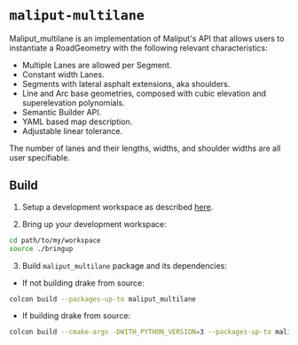 # `maliput-multilane`


Maliput_multilane is an implementation of Maliput's API that allows users to
instantiate a RoadGeometry with the following relevant characteristics:

- Multiple Lanes are allowed per Segment.
- Constant width Lanes.
- Segments with lateral asphalt extensions, aka shoulders.
- Line and Arc base geometries, composed with cubic elevation and superelevation
  polynomials.
- Semantic Builder API.
- YAML based map description.
- Adjustable linear tolerance.

The number of lanes and their lengths, widths, and shoulder widths are all user
specifiable.

## Build

1. Setup a development workspace as described [here](https://github.com/ToyotaResearchInstitute/maliput-documentation/blob/main/docs/installation_quickstart.rst).

2. Bring up your development workspace:

```sh
cd path/to/my/workspace
source ./bringup
```

3. Build `maliput_multilane` package and its dependencies:

  - If not building drake from source:

   ```sh
   colcon build --packages-up-to maliput_multilane
   ```

  - If building drake from source:

   ```sh
   colcon build --cmake-args -DWITH_PYTHON_VERSION=3 --packages-up-to maliput_multilane
   ```
